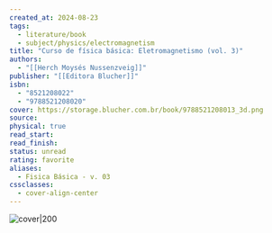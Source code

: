 ```yaml
---
created_at: 2024-08-23
tags:
  - literature/book
  - subject/physics/electromagnetism
title: "Curso de física básica: Eletromagnetismo (vol. 3)"
authors:
  - "[[Herch Moysés Nussenzveig]]"
publisher: "[[Editora Blucher]]"
isbn:
  - "8521208022"
  - "9788521208020"
cover: https://storage.blucher.com.br/book/9788521208013_3d.png
source: 
physical: true
read_start: 
read_finish: 
status: unread
rating: favorite
aliases:
  - Fisica Básica - v. 03
cssclasses:
  - cover-align-center
---
```

![cover|200](https://storage.blucher.com.br/book/9788521208013_3d.png)
